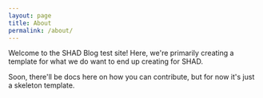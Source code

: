 ```yaml
---
layout: page
title: About
permalink: /about/
---
```


Welcome to the SHAD Blog test site! Here, we're primarily creating a template for what we do want to end up creating for SHAD.

Soon, there'll be docs here on how you can contribute, but for now it's just a skeleton template.
